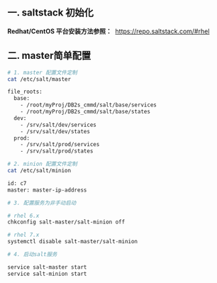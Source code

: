 ## 一. saltstack 初始化

**Redhat/CentOS 平台安装方法参照：**
  https://repo.saltstack.com/#rhel

## 二. master简单配置

```bash
# 1. master 配置文件定制
cat /etc/salt/master

file_roots:
  base:
    - /root/myProj/DB2s_cmmd/salt/base/services
    - /root/myProj/DB2s_cmmd/salt/base/states
  dev:
    - /srv/salt/dev/services
    - /srv/salt/dev/states
  prod:
    - /srv/salt/prod/services
    - /srv/salt/prod/states

# 2. minion 配置文件定制
cat /etc/salt/minion

id: c7
master: master-ip-address

# 3. 配置服务为非手动启动

# rhel 6.x
chkconfig salt-master/salt-minion off

# rhel 7.x
systemctl disable salt-master/salt-minion

# 4. 启动salt服务

service salt-master start
service salt-minion start

```


